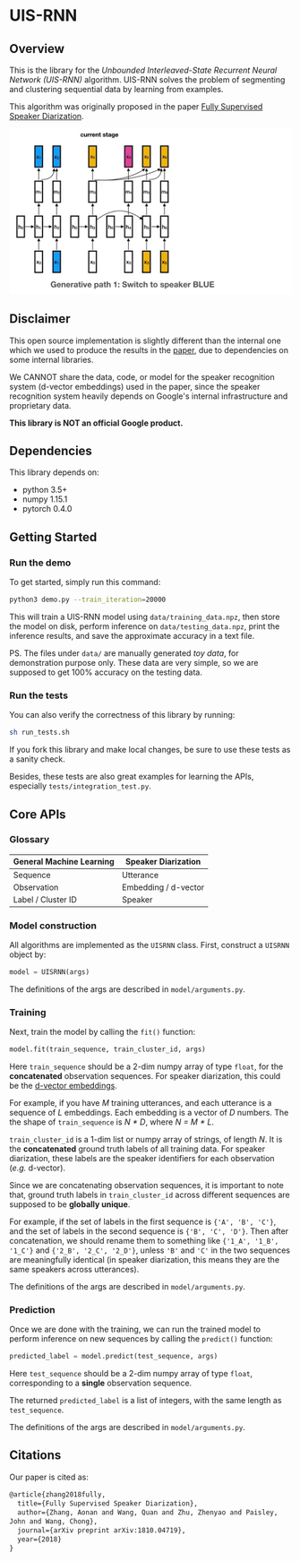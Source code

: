 # UIS-RNN

## Overview

This is the library for the
*Unbounded Interleaved-State Recurrent Neural Network (UIS-RNN)* algorithm.
UIS-RNN solves the problem of segmenting and clustering sequential data
by learning from examples.

This algorithm was originally proposed in the paper
[Fully Supervised Speaker Diarization](https://arxiv.org/abs/1810.04719).

![gif](resources/uisrnn.gif)

## Disclaimer

This open source implementation is slightly different than the internal one
which we used to produce the results in the
[paper](https://arxiv.org/abs/1810.04719), due to dependencies on
some internal libraries.

We CANNOT share the data, code, or model for the speaker recognition system
(d-vector embeddings) used in the paper, since the speaker recognition system
heavily depends on Google's internal infrastructure and proprietary data.

**This library is NOT an official Google product.**

## Dependencies

This library depends on:

* python 3.5+
* numpy 1.15.1
* pytorch 0.4.0

## Getting Started

### Run the demo

To get started, simply run this command:

```bash
python3 demo.py --train_iteration=20000
```

This will train a UIS-RNN model using `data/training_data.npz`,
then store the model on disk, perform inference on `data/testing_data.npz`,
print the inference results, and save the approximate accuracy in a text file.

PS. The files under `data/` are manually generated *toy data*,
for demonstration purpose only.
These data are very simple, so we are supposed to get 100% accuracy on the
testing data.

### Run the tests

You can also verify the correctness of this library by running:

```bash
sh run_tests.sh
```

If you fork this library and make local changes, be sure to use these tests
as a sanity check.

Besides, these tests are also great examples for learning
the APIs, especially `tests/integration_test.py`.

## Core APIs

### Glossary

| General Machine Learning | Speaker Diarization    |
|--------------------------|------------------------|
| Sequence                 | Utterance              |
| Observation              | Embedding / d-vector   |
| Label / Cluster ID       | Speaker                |

### Model construction

All algorithms are implemented as the `UISRNN` class. First, construct a
`UISRNN` object by:

```python
model = UISRNN(args)
```

The definitions of the args are described in `model/arguments.py`.

### Training

Next, train the model by calling the `fit()` function:

```python
model.fit(train_sequence, train_cluster_id, args)
```

Here `train_sequence` should be a 2-dim numpy array of type `float`, for
the **concatenated** observation sequences. For speaker diarization, this
could be the [d-vector embeddings](https://arxiv.org/abs/1710.10467).

For example, if you have *M* training utterances,
and each utterance is a sequence of *L* embeddings. Each embedding is
a vector of *D* numbers. The the shape of `train_sequence` is *N * D*,
where *N = M * L*.

`train_cluster_id` is a 1-dim list or numpy array of strings, of length *N*.
It is the **concatenated** ground truth labels of all training data. For
speaker diarization, these labels are the speaker identifiers for each
observation (*e.g.* d-vector).

Since we are concatenating observation sequences, it is important to note that,
ground truth labels in `train_cluster_id` across different sequences are
supposed to be **globally unique**.

For example, if the set of labels in the first
sequence is `{'A', 'B', 'C'}`, and the set of labels in the second sequence
is `{'B', 'C', 'D'}`. Then after concatenation, we should rename them to
something like `{'1_A', '1_B', '1_C'}` and `{'2_B', '2_C', '2_D'}`,
unless `'B'` and `'C'` in the two sequences are meaningfully identical
(in speaker diarization, this means they are the same speakers across
utterances).

The definitions of the args are described in `model/arguments.py`.

### Prediction

Once we are done with the training, we can run the trained model to perform
inference on new sequences by calling the `predict()` function:

```python
predicted_label = model.predict(test_sequence, args)
```

Here `test_sequence` should be a 2-dim numpy array of type `float`,
corresponding to a **single** observation sequence.

The returned `predicted_label` is a list of integers, with the same
length as `test_sequence`.

The definitions of the args are described in `model/arguments.py`.

## Citations

Our paper is cited as:

```
@article{zhang2018fully,
  title={Fully Supervised Speaker Diarization},
  author={Zhang, Aonan and Wang, Quan and Zhu, Zhenyao and Paisley, John and Wang, Chong},
  journal={arXiv preprint arXiv:1810.04719},
  year={2018}
}
```
